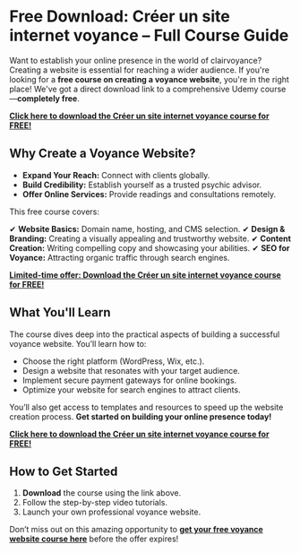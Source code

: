 # Free Download: Créer un site internet voyance – Full Course Guide

Want to establish your online presence in the world of clairvoyance? Creating a website is essential for reaching a wider audience. If you're looking for a **free course on creating a voyance website**, you're in the right place! We've got a direct download link to a comprehensive Udemy course—**completely free**.

[**Click here to download the Créer un site internet voyance course for FREE!**](https://udemywork.com/creer-un-site-internet-voyance)

## Why Create a Voyance Website?

*   **Expand Your Reach:** Connect with clients globally.
*   **Build Credibility:** Establish yourself as a trusted psychic advisor.
*   **Offer Online Services:** Provide readings and consultations remotely.

This free course covers:

✔ **Website Basics:** Domain name, hosting, and CMS selection.
✔ **Design & Branding:** Creating a visually appealing and trustworthy website.
✔ **Content Creation:** Writing compelling copy and showcasing your abilities.
✔ **SEO for Voyance:** Attracting organic traffic through search engines.

[**Limited-time offer: Download the Créer un site internet voyance course for FREE!**](https://udemywork.com/creer-un-site-internet-voyance)

## What You'll Learn

The course dives deep into the practical aspects of building a successful voyance website. You’ll learn how to:

*   Choose the right platform (WordPress, Wix, etc.).
*   Design a website that resonates with your target audience.
*   Implement secure payment gateways for online bookings.
*   Optimize your website for search engines to attract clients.

You’ll also get access to templates and resources to speed up the website creation process. **Get started on building your online presence today!**

[**Click here to download the Créer un site internet voyance course for FREE!**](https://udemywork.com/creer-un-site-internet-voyance)

## How to Get Started

1.  **Download** the course using the link above.
2.  Follow the step-by-step video tutorials.
3.  Launch your own professional voyance website.

Don’t miss out on this amazing opportunity to **[get your free voyance website course here](https://udemywork.com/creer-un-site-internet-voyance)** before the offer expires!
